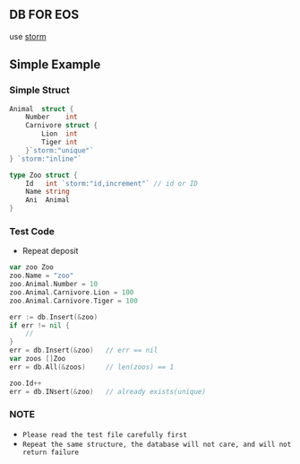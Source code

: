 ## DB FOR EOS
 use [storm][1]

## Simple Example

### Simple Struct 
``` go
Animal  struct {
    Number    int
    Carnivore struct {
        Lion  int
        Tiger int
    }`storm:"unique"`
} `storm:"inline"`

type Zoo struct {
	Id   int `storm:"id,increment"` // id or ID
	Name string
    Ani  Animal
}

``` 

### Test Code

- Repeat deposit

``` go
var zoo Zoo
zoo.Name = "zoo"
zoo.Animal.Number = 10
zoo.Animal.Carnivore.Lion = 100
zoo.Animal.Carnivore.Tiger = 100

err := db.Insert(&zoo)
if err != nil {
    //
}
err = db.Insert(&zoo)   // err == nil
var zoos []Zoo
err = db.All(&zoos)     // len(zoos) == 1

zoo.Id++
err = db.INsert(&zoo)   // already exists(unique)

```


### NOTE
- `Please read the test file carefully first`
- `Repeat the same structure, the database will not care, and will not return failure`

[1]: https://github.com/asdine/storm
